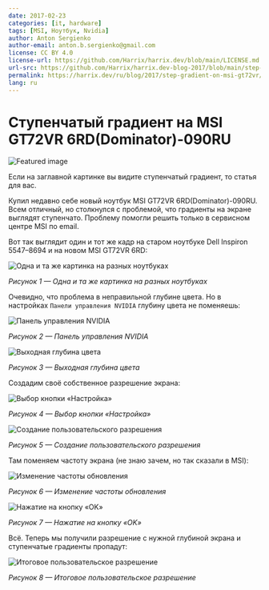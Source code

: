 ```yaml
---
date: 2017-02-23
categories: [it, hardware]
tags: [MSI, Ноутбук, Nvidia]
author: Anton Sergienko
author-email: anton.b.sergienko@gmail.com
license: CC BY 4.0
license-url: https://github.com/Harrix/harrix.dev/blob/main/LICENSE.md
url-src: https://github.com/Harrix/harrix.dev-blog-2017/blob/main/step-gradient-on-msi-gt72vr/step-gradient-on-msi-gt72vr.md
permalink: https://harrix.dev/ru/blog/2017/step-gradient-on-msi-gt72vr/
lang: ru
---
```


# Ступенчатый градиент на MSI GT72VR 6RD(Dominator)-090RU

![Featured image](featured-image.svg)

Если на заглавной картинке вы видите ступенчатый градиент, то статья для вас.

Купил недавно себе новый ноутбук MSI GT72VR 6RD(Dominator)-090RU. Всем отличный, но столкнулся с проблемой, что градиенты на экране выглядят ступенчато. Проблему помогли решить только в сервисном центре MSI по email.

Вот так выглядит один и тот же кадр на старом ноутбуке Dell Inspiron 5547–8694 и на новом MSI GT72VR 6RD:

![Одна и та же картинка на разных ноутбуках](img/problem_01.jpg)

_Рисунок 1 — Одна и та же картинка на разных ноутбуках_

Очевидно, что проблема в неправильной глубине цвета. Но в настройках `Панели управления NVIDIA` глубину цвета не поменяешь:

![Панель управления NVIDIA](img/problem_02.png)

_Рисунок 2 — Панель управления NVIDIA_

![Выходная глубина цвета](img/problem_03.png)

_Рисунок 3 — Выходная глубина цвета_

Создадим своё собственное разрешение экрана:

![Выбор кнопки «Настройка»](img/fix_01.png)

_Рисунок 4 — Выбор кнопки «Настройка»_

![Создание пользовательского разрешения](img/fix_02.png)

_Рисунок 5 — Создание пользовательского разрешения_

Там поменяем частоту экрана (не знаю зачем, но так сказали в MSI):

![Изменение частоты обновления](img/fix_03.png)

_Рисунок 6 — Изменение частоты обновления_

![Нажатие на кнопку «OK»](img/fix_04.png)

_Рисунок 7 — Нажатие на кнопку «OK»_

Всё. Теперь мы получили разрешение с нужной глубиной экрана и ступенчатые градиенты пропадут:

![Итоговое пользовательское разрешение](img/fix_05.png)

_Рисунок 8 — Итоговое пользовательское разрешение_
